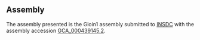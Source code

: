 

Assembly
--------

The assembly presented is the Gloin1 assembly submitted to
[INSDC](http://www.insdc.org) with the assembly accession
[GCA\_000439145.2](http://www.ebi.ac.uk/ena/data/view/GCA_000439145.2).
